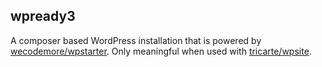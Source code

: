 ## wpready3

A composer based WordPress installation that is powered by
[wecodemore/wpstarter](https://github.com/wecodemore/wpstarter). Only
meaningful when used with
[tricarte/wpsite](https://github.com/tricarte/wpsite).
